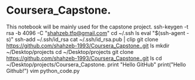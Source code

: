 # Coursera_Capstone.
This notebook will be mainly used for the capstone project.
ssh-keygen -t rsa -b 4096 -C "<shahzeb.tfp@gmail.com>"
cd ~/.ssh
ls
eval "$(ssh-agent -s)"
ssh-add ~/.ssh/id_rsa
cat ~/.ssh/id_rsa.pub | clip
git clone https://github.com/shahzeb-1993/Coursera_Capstone..git
ls
mkdir ~/Desktop/projects
cd ~/Desktop/projects
git clone <https://github.com/shahzeb-1993/Coursera_Capstone..git>
ls
cd ~/Desktop/projects/Coursera_Capstone.
print "Hello GitHub"
print("Hello Github!")
vim python_code.py
